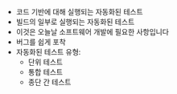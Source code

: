 
- 코드 기반에 대해 실행되는 자동화된 테스트
- 빌드의 일부로 실행되는 자동화된 테스트
- 이것은 오늘날 소프트웨어 개발에 필요한 사항입니다
- 버그를 쉽게 포착
- 자동화된 테스트 유형:
	- 단위 테스트
	- 통합 테스트
	- 종단 간 테스트

